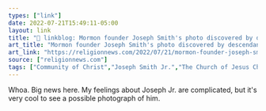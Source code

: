 ```yaml
---
types: ["link"]
date: 2022-07-21T15:49:11-05:00
layout: link
title: "🔗 linkblog: Mormon founder Joseph Smith's photo discovered by descendant after nearly 180 years'"
art_title: "Mormon founder Joseph Smith's photo discovered by descendant after nearly 180 years"
art_link: "https://religionnews.com/2022/07/21/mormon-founder-joseph-smiths-photo-discovered-by-descendant-after-nearly-180-years/"
source: ["religionnews.com"]
tags: ["Community of Christ","Joseph Smith Jr.","The Church of Jesus Christ of Latter-day Saints","Lach Mackay","David Howlett"]
---
```

Whoa. Big news here. My feelings about Joseph Jr. are complicated, but it's very cool to see a possible photograph of him.
 
